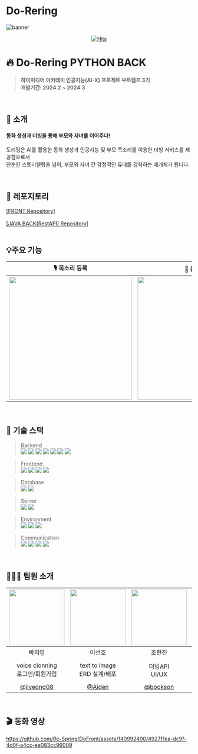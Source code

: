 # Do-Rering


<img alt="banner" src="https://github.com/Re-Spring/DoFront/assets/140992400/0d3a6aff-9538-4859-a89f-0a6922219cbb">

<div align="middle">
	
[![Hits](https://hits.seeyoufarm.com/api/count/incr/badge.svg?url=https%3A%2F%2Fgithub.com%2FRe-Spring%2FDo-Rering_AI&count_bg=%2300FF18&title_bg=%23555555&icon=&icon_color=%23E7E7E7&title=hits&edge_flat=false)](https://hits.seeyoufarm.com)

</div>

# 🔥 Do-Rering PYTHON BACK
> **하이미디어 아카데미 인공지능(AI-X) 프로젝트 부트캠프 3기** <br/> **개발기간: 2024.2 ~ 2024.3**

<br/>

## 🎤 소개
#### 동화 생성과 더빙을 통해 부모와 자녀를 이어주다!
도리링은 AI를 활용한 동화 생성과 인공지능 및 부모 목소리를 이용한 더빙 서비스를 제공함으로서<br/>
단순한 스토리텔링을 넘어, 부모와 자녀 간 감정적인 유대를 강화하는 매개체가 됩니다.

<br/>

## 📖 레포지토리

<a align="middle" href="https://github.com/Re-Spring/DoFront">[FRONT Repository]</a>
<br/><br/>
<a align="middle" href="https://github.com/Re-Spring/Do-Rering_JAVA">[JAVA BACK(RestAPI) Repository]</a>
<br/><br/>

## 💡주요 기능

| 🎙️ 목소리 등록  |  📖 동화 생성   |
| :-------------------------------------------: | :------------: |
|  <img width="333" src="https://github.com/Re-Spring/DoFront/assets/140992400/f88fe788-90dd-4e8f-a878-45872ae4421f"/> |  <img width="333" src="https://github.com/Re-Spring/DoFront/assets/140992400/b4c09f3e-6a79-4312-a49a-63e1d8400921"/>|

<br/>

## 🔧 기술 스택


> Backend <br/>
        <img src="https://img.shields.io/badge/Java-007396?style=flat&logo=Java&logoColor=white"/>
	<img src="https://img.shields.io/badge/SpringBoot-6DB33F?style=flat&logo=SpringBoot&logoColor=white"/>
 	<img src="https://img.shields.io/badge/JPA-6DB33F?style=flat&logo=JPA&logoColor=white"/>
	<img src="https://img.shields.io/badge/Python-3776AB?style=flat&logo=Python&logoColor=white"/>
        <img src="https://img.shields.io/badge/fastAPI-009688?style=flat&logo=fastAPI&logoColor=white"/>
	<img src="https://img.shields.io/badge/Conda-44A833?style=flat&logo=Anaconda&logoColor=white"/>
 	<img src="https://img.shields.io/badge/Firebase-FFCA28?style=flat&logo=firebase&logoColor=black"/> <br/>
	
> Frontend <br/>
        <img src="https://img.shields.io/badge/HTML-E34F26?style=flat&logo=HTML5&logoColor=white"/>
        <img src="https://img.shields.io/badge/CSS-1572B6?style=flat&logo=CSS3&logoColor=white"/> 
        <img src="https://img.shields.io/badge/Javascript-F7DF1E?style=flat&logo=Javascript&logoColor=white"/> 
        <img src="https://img.shields.io/badge/React-61DAFB?style=flat&logo=React&logoColor=white"/><br/>
	
> Database <br/>
	<img src="https://img.shields.io/badge/-Amazon RDS-527FFF?style=flat&logo=amazonrds&logoColor=white"/>
        <img src="https://img.shields.io/badge/MySQL-4479A1?style=flat&logo=MySQL&logoColor=white"/><br/>
	
> Server <br/>
	<img src="https://img.shields.io/badge/-Amazon EC2-FF9900?style=flat&logo=amazonec2&logoColor=white"/>
        <img src="https://img.shields.io/badge/Docker-2496ED?style=flat&logo=Docker&logoColor=white"/> <br/>
	
> Environment <br/>
        <img src="https://img.shields.io/badge/Intellij IDEA-000000?style=flat&logo=IntellijIDEA&logoColor=white"/> 
        <img src="https://img.shields.io/badge/Visual Studio Code-007ACC?style=flat&logo=visualstudiocode&logoColor=white"/>
	<img src="https://img.shields.io/badge/-PyCharm-000000?style=flat&logo=pycharm&logoColor=white"/> <br/>

 
> Communication <br/>
 	<img src="https://img.shields.io/badge/Notion-000000?style=flat&logo=Notion&logoColor=white"/>
	<img src="https://img.shields.io/badge/GitHub-000000?style=flat&logo=Github&logoColor=white"/>
 	<img src="https://img.shields.io/badge/-Slack-4A154B?style=flat&logo=slack&logoColor=white"/>
  	<img src="https://img.shields.io/badge/-Discord-5865F2?style=flat&logo=discord&logoColor=white"/> <br/>

<br/>

## 🧑‍🤝‍🧑 팀원 소개
</hr>

> 
					
| <img src="https://github.com/Re-Spring/.github/assets/137472733/389b07fa-8f3a-484d-ab51-95739c6051ce" width="150" height="150" /> | <img src="https://github.com/Re-Spring/.github/assets/137472733/e8fb29b7-eda4-44f6-862c-01225a5f8b62" width="150" height="150" /> | <img src="https://github.com/Re-Spring/.github/assets/137472733/14d9e2ac-beb8-4f94-818f-ac61240f8e83" width="150" height="150" /> | <img src="https://github.com/Re-Spring/.github/assets/137472733/82cb58a7-ef7d-4146-aede-33db3b3d462d" width="150" height="150" /> | <img src="https://github.com/Re-Spring/.github/assets/140992400/d719a258-b984-40b2-a9ea-375686ae8f96" width="150" height="150" /> |
| :---: | :---: | :---: | :---: | :---: |
| 박지영 | 이선호 | 조현진 | 이동주 | 신주현 |
| voice clonning<br/>로그인/회원가입  | text to image<br/>ERD 설계/배포 | 더빙API<br/>UI/UX | llm prompt engineering<br/>text to image | text to image<br/>고객문의 게시판 |
|   [@jiyeong08](https://github.com/jiyeong08)   |    [@Aiden](https://github.com/08166)  |  [@bockson](https://github.com/bockson) | [@ezzzzdev](https://github.com/ezzzzdev)  | [@RufusVein](https://github.com/RufusVein)  |


</br>

## 🎬 동화 영상

https://github.com/Re-Spring/DoFront/assets/140992400/4927f1ea-dc9f-4d0f-a4cc-ee083cc96009

</br>

<!--



**Here are some ideas to get you started:**

🙋‍♀️ A short introduction - what is your organization all about?
🌈 Contribution guidelines - how can the community get involved?
👩‍💻 Useful resources - where can the community find your docs? Is there anything else the community should know?
🍿 Fun facts - what does your team eat for breakfast?
🧙 Remember, you can do mighty things with the power of [Markdown](https://docs.github.com/github/writing-on-github/getting-started-with-writing-and-formatting-on-github/basic-writing-and-formatting-syntax)
-->
